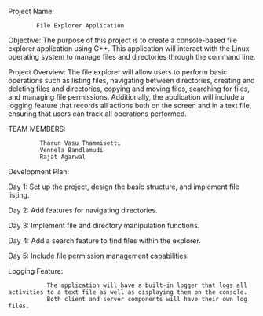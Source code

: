 Project Name:

            
            File Explorer Application

    
Objective:
            The purpose of this project is to create a console-based file explorer application using C++. 
            This application will interact with the Linux operating system to manage files and directories through the command line.

Project Overview: 
                  The file explorer will allow users to perform basic operations such as listing files, navigating between directories, creating and deleting files and directories,
                  copying and moving files, searching for files, and managing file permissions. Additionally, the application will include a logging feature that records all actions 
                  both on the screen and in a text file, ensuring that users can track all operations performed.

TEAM MEMBERS:

             Tharun Vasu Thammisetti
             Vennela Bandlamudi
             Rajat Agarwal


Development Plan:

Day 1: Set up the project, design the basic structure, and implement file listing.

Day 2: Add features for navigating directories.

Day 3: Implement file and directory manipulation functions.

Day 4: Add a search feature to find files within the explorer.

Day 5: Include file permission management capabilities.

Logging Feature:

               The application will have a built-in logger that logs all activities to a text file as well as displaying them on the console.
               Both client and server components will have their own log files.


















